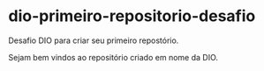 # dio-primeiro-repositorio-desafio
Desafio DIO para criar seu primeiro repostório.

Sejam bem vindos ao repositório criado em nome da DIO. 
